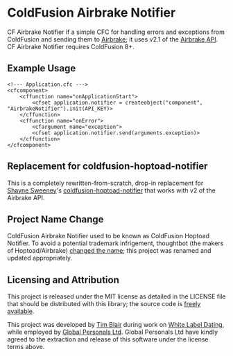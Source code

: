 # ColdFusion Airbrake Notifier

CF Airbrake Notifier if a simple CFC for handling errors and exceptions from ColdFusion and sending them to [Airbrake](http://www.airbrakeapp.com/); it uses v2.1 of the [Airbrake API](http://help.airbrakeapp.com/kb/api-2/notifier-api-version-21).  CF Airbrake Notifier requires ColdFusion 8+.

## Example Usage

    <!--- Application.cfc --->
    <cfcomponent>
        <cffunction name="onApplicationStart">
            <cfset application.notifier = createobject("component", "AirbrakeNotifier").init(API_KEY)>
        </cffunction>
        <cffunction name="onError">
            <cfargument name="exception">
            <cfset application.notifier.send(arguments.exception)>
        </cffunction>
    </cfcomponent>

## Replacement for coldfusion-hoptoad-notifier

This is a completely rewritten-from-scratch, drop-in replacement for [Shayne Sweeney](
http://workgoodfast.com/)'s [coldfusion-hoptoad-notifier](http://github.com/shayne/coldfusion-hoptoad-notifier) that works with v2 of the Airbrake API.

## Project Name Change

ColdFusion Airbrake Notifier used to be known as ColdFusion Hoptoad Notifier.  To avoid a potential trademark infrigement, thoughtbot (the makers of Hoptoad/Airbrake) [changed the name](http://robots.thoughtbot.com/post/7665411707/hoptoad-is-now-airbrake); this project was renamed and updated appropriately.

## Licensing and Attribution

This project is released under the MIT license as detailed in the LICENSE file that should be distributed with this library; the source code is [freely available](http://github.com/timblair/coldfusion-airbrake-notifier).

This project was developed by [Tim Blair](http://tim.bla.ir/) during work on [White Label Dating](http://www.whitelabeldating.com/), while employed by [Global Personals Ltd](http://www.globalpersonals.co.uk).  Global Personals Ltd have kindly agreed to the extraction and release of this software under the license terms above.
